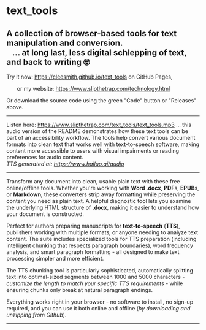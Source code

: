 # text_tools

## A collection of browser-based tools for text manipulation and conversion. <br>&nbsp;&nbsp;&nbsp;... at long last, less digital schlepping of text, and back to writing 🤓

Try it now: https://cleesmith.github.io/text_tools on GitHub Pages,

&nbsp;&nbsp;&nbsp;&nbsp;&nbsp;&nbsp;&nbsp;or my website: https://www.slipthetrap.com/technology.html

Or download the source code using the green "Code" button or "Releases" above.

---


Listen here: https://www.slipthetrap.com/text_tools/text_tools.mp3
... this audio version of the README demonstrates how these text tools can be part of an accessibility workflow. The tools help convert various document formats into clean text that works well with text-to-speech software, making content more accessible to users with visual impairments or reading preferences for audio content.
<br>
*TTS generated at: https://www.hailuo.ai/audio*

---

Transform any document into clean, usable plain text with these free
online/offline tools. Whether you're working with **Word .docx**, **PDF**s, **EPUB**s,
or **Markdown**, these converters strip away formatting while preserving
the content you need as plain text. A helpful diagnostic tool lets
you examine the underlying HTML structure of **.docx**, making it easier
to understand how your document is constructed.

Perfect for authors preparing manuscripts for **text-to-speech**
(**TTS**), publishers working with multiple formats, or anyone needing to
analyze text content. The suite includes specialized tools for TTS
preparation (including intelligent chunking that respects paragraph
boundaries), word frequency analysis, and smart paragraph
formatting - all designed to make text processing simpler and more
efficient.

The TTS chunking tool is particularly sophisticated, automatically
splitting text into optimal-sized segments between 1000 and 5000
characters - *customize the length to match your specific TTS
requirements* - while ensuring chunks only break at natural paragraph
endings.

Everything works right in your browser - no software to install, no
sign-up required, and you can use it both online and offline
(*by downloading and unzipping from Github*).

---

